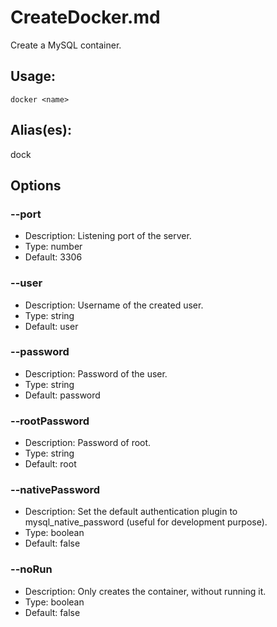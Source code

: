 # CreateDocker.md
Create a MySQL container.
## Usage:
```
docker <name>
```
## Alias(es):
dock
## Options
### --port
- Description: Listening port of the server.
- Type: number
- Default: 3306
### --user
- Description: Username of the created user.
- Type: string
- Default: user
### --password
- Description: Password of the user.
- Type: string
- Default: password
### --rootPassword
- Description: Password of root.
- Type: string
- Default: root
### --nativePassword
- Description: Set the default authentication plugin to mysql_native_password (useful for development purpose).
- Type: boolean
- Default: false
### --noRun
- Description: Only creates the container, without running it.
- Type: boolean
- Default: false